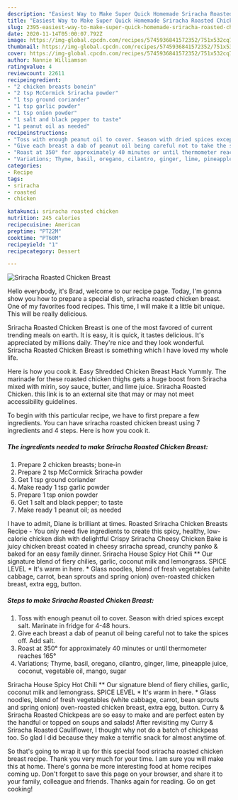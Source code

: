 ```yaml
---
description: "Easiest Way to Make Super Quick Homemade Sriracha Roasted Chicken Breast"
title: "Easiest Way to Make Super Quick Homemade Sriracha Roasted Chicken Breast"
slug: 2395-easiest-way-to-make-super-quick-homemade-sriracha-roasted-chicken-breast
date: 2020-11-14T05:00:07.792Z
image: https://img-global.cpcdn.com/recipes/5745936841572352/751x532cq70/sriracha-roasted-chicken-breast-recipe-main-photo.jpg
thumbnail: https://img-global.cpcdn.com/recipes/5745936841572352/751x532cq70/sriracha-roasted-chicken-breast-recipe-main-photo.jpg
cover: https://img-global.cpcdn.com/recipes/5745936841572352/751x532cq70/sriracha-roasted-chicken-breast-recipe-main-photo.jpg
author: Nannie Williamson
ratingvalue: 4
reviewcount: 22611
recipeingredient:
- "2 chicken breasts bonein"
- "2 tsp McCormick Sriracha powder"
- "1 tsp ground coriander"
- "1 tsp garlic powder"
- "1 tsp onion powder"
- "1 salt and black pepper to taste"
- "1 peanut oil as needed"
recipeinstructions:
- "Toss with enough peanut oil to cover. Season with dried spices except salt. Marinate in fridge for 4-48 hours."
- "Give each breast a dab of peanut oil being careful not to take the spices off. Add salt."
- "Roast at 350° for approximately 40 minutes or until thermometer reaches 165°"
- "Variations; Thyme, basil, oregano, cilantro, ginger, lime, pineapple juice, coconut, vegetable oil, mango, sugar"
categories:
- Recipe
tags:
- sriracha
- roasted
- chicken

katakunci: sriracha roasted chicken 
nutrition: 245 calories
recipecuisine: American
preptime: "PT22M"
cooktime: "PT60M"
recipeyield: "1"
recipecategory: Dessert

---
```



![Sriracha Roasted Chicken Breast](https://img-global.cpcdn.com/recipes/5745936841572352/751x532cq70/sriracha-roasted-chicken-breast-recipe-main-photo.jpg)

Hello everybody, it's Brad, welcome to our recipe page. Today, I'm gonna show you how to prepare a special dish, sriracha roasted chicken breast. One of my favorites food recipes. This time, I will make it a little bit unique. This will be really delicious.

Sriracha Roasted Chicken Breast is one of the most favored of current trending meals on earth. It is easy, it is quick, it tastes delicious. It's appreciated by millions daily. They're nice and they look wonderful. Sriracha Roasted Chicken Breast is something which I have loved my whole life.

Here is how you cook it. Easy Shredded Chicken Breast Hack Yummly. The marinade for these roasted chicken thighs gets a huge boost from Sriracha mixed with mirin, soy sauce, butter, and lime juice. Sriracha Roasted Chicken. this link is to an external site that may or may not meet accessibility guidelines.


To begin with this particular recipe, we have to first prepare a few ingredients. You can have sriracha roasted chicken breast using 7 ingredients and 4 steps. Here is how you cook it.

<!--inarticleads1-->

##### The ingredients needed to make Sriracha Roasted Chicken Breast:

1. Prepare 2 chicken breasts; bone-in
1. Prepare 2 tsp McCormick Sriracha powder
1. Get 1 tsp ground coriander
1. Make ready 1 tsp garlic powder
1. Prepare 1 tsp onion powder
1. Get 1 salt and black pepper; to taste
1. Make ready 1 peanut oil; as needed


I have to admit, Diane is brilliant at times. Roasted Sriracha Chicken Breasts Recipe - You only need five ingredients to create this spicy, healthy, low-calorie chicken dish with delightful Crispy Sriracha Cheesy Chicken Bake is juicy chicken breast coated in cheesy sriracha spread, crunchy panko &amp; baked for an easy family dinner. Sriracha House Spicy Hot Chili ** Our signature blend of fiery chilies, garlic, coconut milk and lemongrass. SPICE LEVEL * It&#39;s warm in here. * Glass noodles, blend of fresh vegetables (white cabbage, carrot, bean sprouts and spring onion) oven-roasted chicken breast, extra egg, button. 

<!--inarticleads2-->

##### Steps to make Sriracha Roasted Chicken Breast:

1. Toss with enough peanut oil to cover. Season with dried spices except salt. Marinate in fridge for 4-48 hours.
1. Give each breast a dab of peanut oil being careful not to take the spices off. Add salt.
1. Roast at 350° for approximately 40 minutes or until thermometer reaches 165°
1. Variations; Thyme, basil, oregano, cilantro, ginger, lime, pineapple juice, coconut, vegetable oil, mango, sugar


Sriracha House Spicy Hot Chili ** Our signature blend of fiery chilies, garlic, coconut milk and lemongrass. SPICE LEVEL * It&#39;s warm in here. * Glass noodles, blend of fresh vegetables (white cabbage, carrot, bean sprouts and spring onion) oven-roasted chicken breast, extra egg, button. Curry &amp; Sriracha Roasted Chickpeas are so easy to make and are perfect eaten by the handful or topped on soups and salads! After revisiting my Curry &amp; Sriracha Roasted Cauliflower, I thought why not do a batch of chickpeas too. So glad I did because they make a terrific snack for almost anytime of. 

So that's going to wrap it up for this special food sriracha roasted chicken breast recipe. Thank you very much for your time. I am sure you will make this at home. There's gonna be more interesting food at home recipes coming up. Don't forget to save this page on your browser, and share it to your family, colleague and friends. Thanks again for reading. Go on get cooking!
